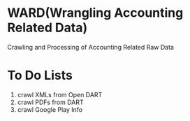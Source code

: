 # WARD(Wrangling Accounting Related Data)

Crawling and Processing of Accounting Related Raw Data

# To Do Lists

1. crawl XMLs from Open DART
2. crawl PDFs from DART
3. crawl Google Play Info
